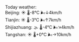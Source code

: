 Today weather:  
Beijing: ☀️   🌡️-8°C 🌬️↓4km/h  
Tianjin: ☀️   🌡️-3°C 🌬️↑7km/h  
Shijiazhuang: 🌫  🌡️-4°C 🌬️↘4km/h  
Tangshan: ☀️   🌡️+0°C 🌬️→10km/h  
